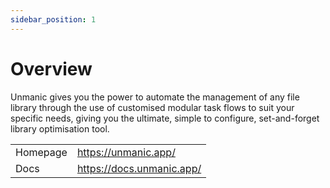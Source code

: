 ```yaml
---
sidebar_position: 1
---
```


# Overview

Unmanic gives you the power to automate the management of any file library through the use of customised modular task flows to suit your specific needs, giving you the ultimate, simple to configure, set-and-forget library optimisation tool.

|          |                           |
| -------- | ------------------------- |
| Homepage | https://unmanic.app/      |
| Docs     | https://docs.unmanic.app/ |
